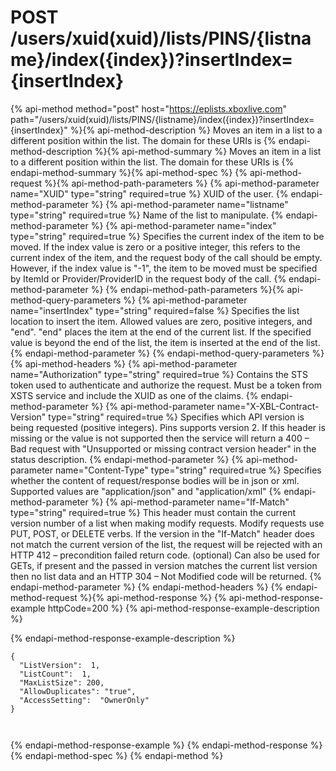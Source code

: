 # POST /users/xuid(xuid)/lists/PINS/{listname}/index({index})?insertIndex={insertIndex}

{% api-method method="post" host="https://eplists.xboxlive.com" path="/users/xuid(xuid)/lists/PINS/{listname}/index({index})?insertIndex={insertIndex}" %}{% api-method-description %}
Moves an item in a list to a different position within the list. The domain for these URIs is 
{% endapi-method-description %}{% api-method-summary %}
Moves an item in a list to a different position within the list. The domain for these URIs is 
{% endapi-method-summary %}{% api-method-spec %}
{% api-method-request %}{% api-method-path-parameters %}
{% api-method-parameter name="XUID" type="string" required=true %}
XUID of the user.
{% endapi-method-parameter %}
{% api-method-parameter name="listname" type="string" required=true %}
Name of the list to manipulate.
{% endapi-method-parameter %}
{% api-method-parameter name="index" type="string" required=true %}
Specifies the current index of the item to be moved. If the index value is zero or a positive integer, this refers to the current index of the item, and the request body of the call should be empty. However, if the index value is "-1", the item to be moved must be specified by ItemId or Provider/ProviderID in the request body of the call.
{% endapi-method-parameter %}
{% endapi-method-path-parameters %}{% api-method-query-parameters %}
{% api-method-parameter name="insertIndex" type="string" required=false %}
Specifies the list location to insert the item. Allowed values are zero, positive integers, and "end". "end" places the item at the end of the current list. If the specified value is beyond the end of the list, the item is inserted at the end of the list.
{% endapi-method-parameter %}
{% endapi-method-query-parameters %}{% api-method-headers %}
{% api-method-parameter name="Authorization" type="string" required=true %}
Contains the STS token used to authenticate and authorize the request. Must be a token from XSTS service and include the XUID as one of the claims.
{% endapi-method-parameter %}
{% api-method-parameter name="X-XBL-Contract-Version" type="string" required=true %}
Specifies which API version is being requested (positive integers). Pins supports version 2. If this header is missing or the value is not supported then the service will return a 400 – Bad request with "Unsupported or missing contract version header" in the status description.
{% endapi-method-parameter %}
{% api-method-parameter name="Content-Type" type="string" required=true %}
Specifies whether the content of request/response bodies will be in json or xml. Supported values are "application/json" and "application/xml"
{% endapi-method-parameter %}
{% api-method-parameter name="If-Match" type="string" required=true %}
This header must contain the current version number of a list when making modify requests. Modify requests use PUT, POST, or DELETE verbs. If the version in the "If-Match" header does not match the current version of the list, the request will be rejected with an HTTP 412 – precondition failed return code. (optional) Can also be used for GETs, if present and the passed in version matches the current list version then no list data and an HTTP 304 – Not Modified code will be returned.
{% endapi-method-parameter %}
{% endapi-method-headers %}
{% endapi-method-request %}{% api-method-response %}
{% api-method-response-example httpCode=200 %}
{% api-method-response-example-description %}

{% endapi-method-response-example-description %}

```text
{ 
  "ListVersion":  1,
  "ListCount":  1,
  "MaxListSize": 200,
  "AllowDuplicates": "true",
  "AccessSetting":  "OwnerOnly"
}

      

```
{% endapi-method-response-example %}
{% endapi-method-response %}{% endapi-method-spec %}
{% endapi-method %}
